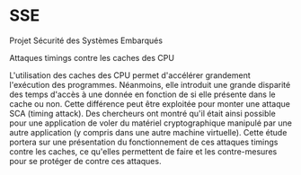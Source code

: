 # SSE
Projet Sécurité des Systèmes Embarqués

Attaques timings contre les caches des CPU

L'utilisation des caches des CPU permet d'accélérer grandement l'exécution des
programmes. Néanmoins, elle introduit une grande disparité des temps d'accès à
une donnée en fonction de si elle présente dans le cache ou non. Cette
différence peut être exploitée pour monter une attaque SCA (timing attack). Des
chercheurs ont montré qu'il était ainsi possible pour une application de voler
du matériel cryptographique manipulé par une autre application (y compris dans
une autre machine virtuelle). Cette étude portera sur une présentation du
fonctionnement de ces attaques timings contre les caches, ce qu'elles permettent
de faire et les contre-mesures pour se protéger de contre ces attaques.
